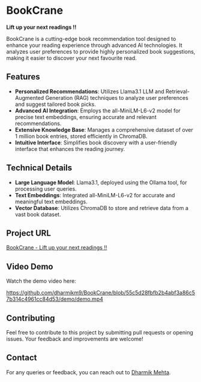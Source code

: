 # BookCrane

**Lift up your next readings !!**

BookCrane is a cutting-edge book recommendation tool designed to enhance your reading experience through advanced AI technologies. It analyzes user preferences to provide highly personalized book suggestions, making it easier to discover your next favourite read.

## Features

- **Personalized Recommendations**: Utilizes Llama3.1 LLM and Retrieval-Augmented Generation (RAG) techniques to analyze user preferences and suggest tailored book picks.
- **Advanced AI Integration**: Employs the all-MiniLM-L6-v2 model for precise text embeddings, ensuring accurate and relevant recommendations.
- **Extensive Knowledge Base**: Manages a comprehensive dataset of over 1 million book entries, stored efficiently in ChromaDB.
- **Intuitive Interface**: Simplifies book discovery with a user-friendly interface that enhances the reading journey.

## Technical Details

- **Large Language Model**: Llama3.1, deployed using the Ollama tool, for processing user queries.
- **Text Embeddings**: Integrated all-MiniLM-L6-v2 for accurate and meaningful text embeddings.
- **Vector Database**: Utilizes ChromaDB to store and retrieve data from a vast book dataset.

## Project URL
[BookCrane - Lift up your next readings !!](https://dharmikm9.github.io/BookCrane/)

## Video Demo

Watch the demo video here:

https://github.com/dharmikm9/BookCrane/blob/55c5d28fbfb2b4abf3a86c57b314c4961cc84d53/demo/demo.mp4


## Contributing
Feel free to contribute to this project by submitting pull requests or opening issues. Your feedback and improvements are welcome!

## Contact
For any queries or feedback, you can reach out to [Dharmik Mehta](https://www.linkedin.com/in/dharmikm9/).

